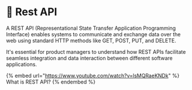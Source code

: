 # 🔗 Rest API

A REST API (Representational State Transfer Application Programming Interface) enables systems to communicate and exchange data over the web using standard HTTP methods like GET, POST, PUT, and DELETE.

It's essential for product managers to understand how REST APIs facilitate seamless integration and data interaction between different software applications.

{% embed url="https://www.youtube.com/watch?v=lsMQRaeKNDk" %}
What is REST API?
{% endembed %}
